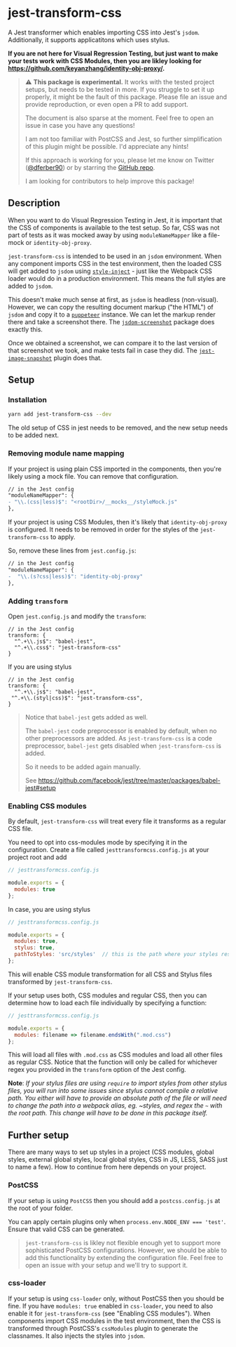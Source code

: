 # jest-transform-css

A Jest transformer which enables importing CSS into Jest's `jsdom`.  Additionally, it supports applicatitons which uses stylus.

**If you are not here for Visual Regression Testing, but just want to make your tests work with CSS Modules, then you are likley looking for https://github.com/keyanzhang/identity-obj-proxy/.**

> ⚠️ **This package is experimental.**
> It works with the tested project setups, but needs to be tested in more.
> If you struggle to set it up properly, it might be the fault of this package.
> Please file an issue and provide reproduction, or even open a PR to add support.
>
> The document is also sparse at the moment. Feel free to open an issue in case you have any questions!
>
> I am not too familiar with PostCSS and Jest, so further simplification of
> this plugin might be possible. I'd appreciate any hints!
>
> If this approach is working for you, please let me know on Twitter ([@dferber90](https://twitter.com/dferber90)) or by starring the [GitHub repo](https://github.com/dferber90/jest-transform-css).
>
> I am looking for contributors to help improve this package!

## Description

When you want to do Visual Regression Testing in Jest, it is important that the CSS of components is available to the test setup. So far, CSS was not part of tests as it was mocked away by using `moduleNameMapper` like a file-mock or `identity-obj-proxy`.

`jest-transform-css` is intended to be used in an `jsdom` environment. When any component imports CSS in the test environment, then the loaded CSS will get added to `jsdom` using [`style-inject`](https://github.com/egoist/style-inject) - just like the Webpack CSS loader would do in a production environment. This means the full styles are added to `jsdom`.

This doesn't make much sense at first, as `jsdom` is headless (non-visual). However, we can copy the resulting document markup ("the HTML") of `jsdom` and copy it to a [`puppeteer`](https://github.com/googlechrome/puppeteer/) instance. We can let the markup render there and take a screenshot there. The [`jsdom-screenshot`](https://github.com/dferber90/jsdom-screenshot) package does exactly this.

Once we obtained a screenshot, we can compare it to the last version of that screenshot we took, and make tests fail in case they did. The [`jest-image-snapshot`](https://github.com/americanexpress/jest-image-snapshot) plugin does that.

## Setup

### Installation

```bash
yarn add jest-transform-css --dev
```

The old setup of CSS in jest needs to be removed, and the new setup needs to be added next.

### Removing module name mapping

If your project is using plain CSS imported in the components, then you're likely using a mock file. You can remove that configuration.

```diff
// in the Jest config
"moduleNameMapper": {
- "\\.(css|less)$": "<rootDir>/__mocks__/styleMock.js"
},
```

If your project is using CSS Modules, then it's likely that `identity-obj-proxy` is configured. It needs to be removed in order for the styles of the `jest-transform-css` to apply.

So, remove these lines from `jest.config.js`:

```diff
// in the Jest config
"moduleNameMapper": {
-  "\\.(s?css|less)$": "identity-obj-proxy"
},
```

### Adding `transform`

Open `jest.config.js` and modify the `transform`:

```
// in the Jest config
transform: {
  "^.+\\.js$": "babel-jest",
  "^.+\\.css$": "jest-transform-css"
}
```

If you are using stylus

```
// in the Jest config
transform: {
  "^.+\\.js$": "babel-jest",
 "^.+\\.(styl|css)$": "jest-transform-css",
}
```

> Notice that `babel-jest` gets added as well.
>
> The `babel-jest` code preprocessor is enabled by default, when no other preprocessors are added. As `jest-transform-css` is a code preprocessor, `babel-jest` gets disabled when `jest-transform-css` is added.
>
> So it needs to be added again manually.
>
> See https://github.com/facebook/jest/tree/master/packages/babel-jest#setup

### Enabling CSS modules

By default, `jest-transform-css` will treat every file it transforms as a regular CSS file.

You need to opt into css-modules mode by specifying it in the configuration. Create a file called `jesttransformcss.config.js` at your project root and add

```js
// jesttransformcss.config.js

module.exports = {
  modules: true
};
```

In case, you are using stylus

```js
// jesttransformcss.config.js

module.exports = {
  modules: true,
  stylus: true,
  pathToStyles: 'src/styles'  // this is the path where your styles reside. used for resolving path provided by `composes` keyword in stylus
};
```

This will enable CSS module transformation for all CSS and Stylus files transformed by `jest-transform-css`.

If your setup uses both, CSS modules and regular CSS, then you can determine how to load each file individually by specifying a function:

```js
// jesttransformcss.config.js

module.exports = {
  modules: filename => filename.endsWith(".mod.css")
};
```

This will load all files with `.mod.css` as CSS modules and load all other files as regular CSS. Notice that the function will only be called for whichever regex you provided in the `transform` option of the Jest config.


**Note**: *If your stylus files are using `require` to import styles from other stylus files, you will run into some issues since stylus cannot compile a relative path. You either will have to provide an absolute path of the file or will need to change the path into a webpack alias, eg. ~styles, and regex the `~` with the root path. This change will have to be done in this package itself.*

## Further setup

There are many ways to set up styles in a project (CSS modules, global styles, external global styles, local global styles, CSS in JS, LESS, SASS just to name a few). How to continue from here depends on your project.

### PostCSS

If your setup is using `PostCSS` then you should add a `postcss.config.js` at the root of your folder.

You can apply certain plugins only when `process.env.NODE_ENV === 'test'`. Ensure that valid CSS can be generated.

> `jest-transform-css` is likley not flexible enough yet to support more sophisticated PostCSS configurations. However, we should be able to add this functionality by extending the configuration file. Feel free to open an issue with your setup and we'll try to support it.

### css-loader

If your setup is using `css-loader` only, without PostCSS then you should be fine.
If you have `modules: true` enabled in `css-loader`, you need to also enable it for `jest-transform-css` (see "Enabling CSS modules"). When components import CSS modules in the test environment, then the CSS is transformed through PostCSS's `cssModules` plugin to generate the classnames. It also injects the styles into `jsdom`.
